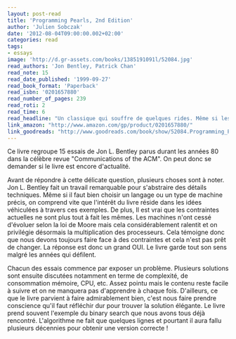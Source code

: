 ```yaml
---
layout: post-read
title: 'Programming Pearls, 2nd Edition'
author: 'Julien Sobczak'
date: '2012-08-04T09:00:00.002+02:00'
categories: read
tags:
- essays
image: 'http://d.gr-assets.com/books/1385191091l/52084.jpg'
read_authors: 'Jon Bentley, Patrick Chan'
read_note: 15
read_date_published: '1999-09-27'
read_book_format: 'Paperback'
read_isbn: '0201657880'
read_number_of_pages: 239
read_roti: 2
read_time: 6
read_headline: "Un classique qui souffre de quelques rides. Même si les exemples paraissent dépassés, la valeur du livre est ailleurs. Une bonne source d'inspiration !"
link_amazon: "http://www.amazon.com/gp/product/0201657880/"
link_goodreads: "http://www.goodreads.com/book/show/52084.Programming_Pearls"
---
```



Ce livre regroupe 15 essais de Jon L. Bentley parus durant les années 80 dans la célèbre revue "Communications of the ACM". On peut donc se demander si le livre est encore d'actualité.

Avant de répondre à cette délicate question, plusieurs choses sont à noter. Jon L. Bentley fait un travail remarquable pour s'abstraire des détails techniques. Même si il faut bien choisir un langage ou un type de machine précis, on comprend vite que l'intérêt du livre réside dans les idées véhiculées à travers ces exemples. De plus, Il est vrai que les contraintes actuelles ne sont plus tout à fait les mêmes. Les machines n'ont cessé d'évoluer selon la loi de Moore mais cela considérablement ralentit et on privilégie désormais la multiplication des processeurs. Cela témoigne donc que nous devons toujours faire face à des contraintes et cela n'est pas prêt de changer. La réponse est donc un grand OUI. Le livre garde tout son sens malgré les années qui défilent.

Chacun des essais commence par exposer un problème. Plusieurs solutions sont ensuite discutées notamment en terme de complexité, de consommation mémoire, CPU, etc. Assez pointu mais le contenu reste facile à suivre et on ne manquera pas d'apprendre à chaque fois. D'ailleurs, ce que le livre parvient à faire admirablement bien, c'est nous faire prendre conscience qu'il faut réfléchir dur pour trouver la solution élégante. Le livre prend souvent l'exemple du binary search que nous avons tous déjà rencontré. L'algorithme ne fait que quelques lignes et pourtant il aura fallu plusieurs décennies pour obtenir une version correcte !

